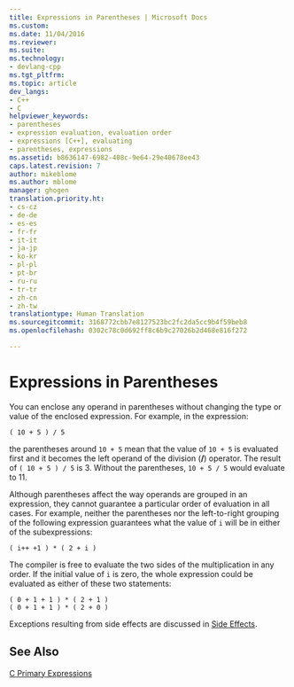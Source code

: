```yaml
---
title: Expressions in Parentheses | Microsoft Docs
ms.custom: 
ms.date: 11/04/2016
ms.reviewer: 
ms.suite: 
ms.technology:
- devlang-cpp
ms.tgt_pltfrm: 
ms.topic: article
dev_langs:
- C++
- C
helpviewer_keywords:
- parentheses
- expression evaluation, evaluation order
- expressions [C++], evaluating
- parentheses, expressions
ms.assetid: b8636147-6982-408c-9e64-29e40678ee43
caps.latest.revision: 7
author: mikeblome
ms.author: mblome
manager: ghogen
translation.priority.ht:
- cs-cz
- de-de
- es-es
- fr-fr
- it-it
- ja-jp
- ko-kr
- pl-pl
- pt-br
- ru-ru
- tr-tr
- zh-cn
- zh-tw
translationtype: Human Translation
ms.sourcegitcommit: 3168772cbb7e8127523bc2fc2da5cc9b4f59beb8
ms.openlocfilehash: 0302c78c0d692ff8c6b9c27026b2d468e816f272

---
```

# Expressions in Parentheses
You can enclose any operand in parentheses without changing the type or value of the enclosed expression. For example, in the expression:  
  
```  
( 10 + 5 ) / 5  
```  
  
 the parentheses around `10 + 5` mean that the value of `10 + 5` is evaluated first and it becomes the left operand of the division (**/**) operator. The result of `( 10 + 5 ) / 5` is 3. Without the parentheses, `10 + 5 / 5` would evaluate to 11.  
  
 Although parentheses affect the way operands are grouped in an expression, they cannot guarantee a particular order of evaluation in all cases. For example, neither the parentheses nor the left-to-right grouping of the following expression guarantees what the value of `i` will be in either of the subexpressions:  
  
```  
( i++ +1 ) * ( 2 + i )  
```  
  
 The compiler is free to evaluate the two sides of the multiplication in any order. If the initial value of `i` is zero, the whole expression could be evaluated as either of these two statements:  
  
```  
( 0 + 1 + 1 ) * ( 2 + 1 )   
( 0 + 1 + 1 ) * ( 2 + 0 )  
```  
  
 Exceptions resulting from side effects are discussed in [Side Effects](../c-language/side-effects.md).  
  
## See Also  
 [C Primary Expressions](../c-language/c-primary-expressions.md)


<!--HONumber=Jan17_HO2-->


